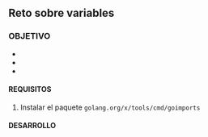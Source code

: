  	
## Reto sobre variables 

### OBJETIVO 

- 
-
-

#### REQUISITOS 

1. Instalar el paquete `golang.org/x/tools/cmd/goimports`

#### DESARROLLO




